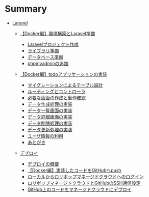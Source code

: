 # Summary

- [Laravel](./laravel/README.md)

  <!-- - [【AWS Cloud9編】環境構築とLaravel準備](./laravel/laravel01_aws/README.md) -->
    <!-- - [Environment（仮想マシン）準備](./laravel/laravel01_aws/environment.md) -->
    <!-- - [⚠️ 仮想マシンの容量追加（EC2操作）](./laravel/laravel01_aws/add-volume.md) -->
    <!-- - [⚠️ swapメモリ作成](./laravel/laravel01_aws/add-memory.md) -->
    <!-- - [Laravelインストール準備](./laravel/laravel01_aws/laravel-install.md) -->
    <!-- - [Laravelプロジェクト作成](./laravel/laravel01_aws/create-project.md) -->
    <!-- - [ライブラリ準備](./laravel/laravel01_aws/add-laravel-breeze.md) -->
    <!-- - [データベース準備](./laravel/laravel01_aws/setup-db.md) -->

  <!-- - [【AWS Cloud9編】todoアプリケーションの実装](./laravel/laravel02_aws/README.md) -->
    <!-- - [マイグレーションによるテーブル設計](./laravel/laravel02_aws/laravel-migration.md) -->
    <!-- - [ルーティングとコントローラ](./laravel/laravel02_aws/laravel-routes-controllers.md) -->
    <!-- - [必要な画面の作成と動作確認](./laravel/laravel02_aws/laravel-views.md) -->
    <!-- - [データ作成処理の実装](./laravel/laravel02_aws/laravel-create.md) -->
    <!-- - [データ一覧画面の実装](./laravel/laravel02_aws/laravel-read.md) -->
    <!-- - [データ詳細画面の実装](./laravel/laravel02_aws/laravel-show.md) -->
    <!-- - [データ削除処理の実装](./laravel/laravel02_aws/laravel-delete.md) -->
    <!-- - [データ更新処理の実装](./laravel/laravel02_aws/laravel-update.md) -->
    <!-- - [ユーザ情報の利用](./laravel/laravel02_aws/laravel-auth.md) -->
    <!-- - [あとがき](./laravel/laravel02_aws/summary.md) -->

  - [【Docker編】環境構築とLaravel準備](./laravel/laravel01_docker/README.md)
    - [Laravelプロジェクト作成](./laravel/laravel01_docker/create-project.md)
    - [ライブラリ準備](./laravel/laravel01_docker/add-laravel-breeze.md)
    - [データベース準備](./laravel/laravel01_docker/setup-db.md)
    - [phpmyadminの追加](./laravel/laravel01_docker/phpmyadmin.md)

  - [【Docker編】todoアプリケーションの実装](./laravel/laravel02_docker/README.md)
    - [マイグレーションによるテーブル設計](./laravel/laravel02_docker/laravel-migration.md)
    - [ルーティングとコントローラ](./laravel/laravel02_docker/laravel-routes-controllers.md)
    - [必要な画面の作成と動作確認](./laravel/laravel02_docker/laravel-views.md)
    - [データ作成処理の実装](./laravel/laravel02_docker/laravel-create.md)
    - [データ一覧画面の実装](./laravel/laravel02_docker/laravel-read.md)
    - [データ詳細画面の実装](./laravel/laravel02_docker/laravel-show.md)
    - [データ削除処理の実装](./laravel/laravel02_docker/laravel-delete.md)
    - [データ更新処理の実装](./laravel/laravel02_docker/laravel-update.md)
    - [ユーザ情報の利用](./laravel/laravel02_docker/laravel-auth.md)
    - [あとがき](./laravel/laravel02_docker/summary.md)

  - [デプロイ](./laravel/deploy/README.md)

    - [デプロイの概要](./laravel/deploy/deploy-image.md)
    <!-- - [【AWS Cloud9編】実装したコードをGitHubへpush](./laravel/deploy/cloud9-to-github.md) -->
    - [【Docker編】実装したコードをGitHubへpush](./laravel/deploy/docker-to-github.md)
    - [ローカルからロリポップマネージドクラウドへのログイン](./laravel/deploy/setup-lolipop.md)
    - [ロリポップマネージドクラウドとGitHubのSSH通信設定](./laravel/deploy/lolipop-to-github.md)
    - [GitHub上のコードをマネージドクラウドにデプロイ](./laravel/deploy/github-to-lolipop.md)
